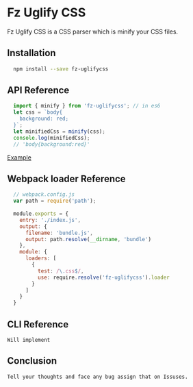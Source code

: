 # Fz Uglify CSS
  Fz Uglify CSS is a CSS parser which is minify your CSS files.
  
## Installation
  ```sh
    npm install --save fz-uglifycss
  ```
 
 ## API Reference
  ```js
    import { minify } from 'fz-uglifycss'; // in es6
    let css = `body{
      background: red;
    }`;
    let minifiedCss = minify(css);
    console.log(minifiedCss);
    // 'body{background:red}'
  ```
  [Example](./example/example.js)
  
  ## Webpack loader Reference
  
  ```js
    // webpack.config.js
    var path = require('path');
    
    module.exports = {
      entry: './index.js',
      output: {
        filename: 'bundle.js',
        output: path.resolve(__dirname, 'bundle')
      },
      module: {
        loaders: [
          {
            test: /\.css$/,
            use: require.resolve('fz-uglifycss').loader
          }
        ]
      }
    }
  ```
  ## CLI Reference
    Will implement
      
  ## Conclusion
  
    Tell your thoughts and face any bug assign that on Issuses.
